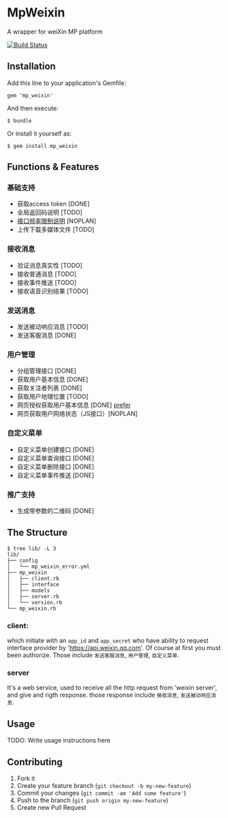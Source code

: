 # MpWeixin

A wrapper for weiXin MP platform

[![Build
Status](https://secure.travis-ci.org/jhjguxin/mp_weixin.png)](http://travis-ci.org/jhjguxin/mp_weixin)

## Installation

Add this line to your application's Gemfile:

    gem 'mp_weixin'

And then execute:

    $ bundle

Or install it yourself as:

    $ gem install mp_weixin

## Functions & Features

### 基础支持

- 获取access token [DONE]
- 全局返回码说明 [TODO]
- [接口频率限制说明](http://mp.weixin.qq.com/wiki/index.php?title=%E6%8E%A5%E5%8F%A3%E9%A2%91%E7%8E%87%E9%99%90%E5%88%B6%E8%AF%B4%E6%98%8E) [NOPLAN]
- 上传下载多媒体文件 [TODO]

### 接收消息
- 验证消息真实性 [TODO]
- 接收普通消息 [TODO]
- 接收事件推送 [TODO]
- 接收语音识别结果 [TODO]

### 发送消息

- 发送被动响应消息 [TODO]
- 发送客服消息 [DONE]

### 用户管理

- 分组管理接口 [DONE]
- 获取用户基本信息 [DONE]
- 获取关注者列表 [DONE]
- 获取用户地理位置 [TODO]
- 网页授权获取用户基本信息 [DONE] [prefer](https://github.com/jhjguxin/open_weixin/)
- 网页获取用户网络状态（JS接口）[NOPLAN]

### 自定义菜单

- 自定义菜单创建接口 [DONE]
- 自定义菜单查询接口 [DONE]
- 自定义菜单删除接口 [DONE]
- 自定义菜单事件推送 [DONE]

### 推广支持

- 生成带参数的二维码 [DONE]


## The Structure

```shell
$ tree lib/ -L 3
lib/
├── config
│   └── mp_weixin_error.yml
├── mp_weixin
│   ├── client.rb
│   ├── interface
│   ├── models
│   ├── server.rb
│   └── version.rb
└── mp_weixin.rb
```

### client:

which initiate with an `app_id` and `app_secret` who have ability to request interface provider by 'https://api.weixin.qq.com'. Of course at first you must been authorize. Those include `发送客服消息`, `用户管理`, `自定义菜单`.

### server

It's a web service, used to receive all the http request from 'weixin server', and give and rigth response. those response include `接收消息`, `发送被动响应消息`.

## Usage

TODO: Write usage instructions here

## Contributing

1. Fork it
2. Create your feature branch (`git checkout -b my-new-feature`)
3. Commit your changes (`git commit -am 'Add some feature'`)
4. Push to the branch (`git push origin my-new-feature`)
5. Create new Pull Request
